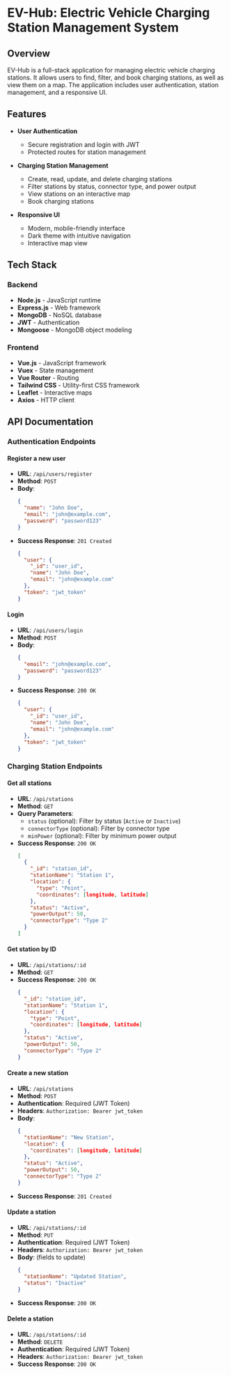 # EV-Hub: Electric Vehicle Charging Station Management System

## Overview

EV-Hub is a full-stack application for managing electric vehicle charging stations. It allows users to find, filter, and book charging stations, as well as view them on a map. The application includes user authentication, station management, and a responsive UI.

## Features

- **User Authentication**
  - Secure registration and login with JWT
  - Protected routes for station management

- **Charging Station Management**
  - Create, read, update, and delete charging stations
  - Filter stations by status, connector type, and power output
  - View stations on an interactive map
  - Book charging stations

- **Responsive UI**
  - Modern, mobile-friendly interface
  - Dark theme with intuitive navigation
  - Interactive map view

## Tech Stack

### Backend
- **Node.js** - JavaScript runtime
- **Express.js** - Web framework
- **MongoDB** - NoSQL database
- **JWT** - Authentication
- **Mongoose** - MongoDB object modeling

### Frontend
- **Vue.js** - JavaScript framework
- **Vuex** - State management
- **Vue Router** - Routing
- **Tailwind CSS** - Utility-first CSS framework
- **Leaflet** - Interactive maps
- **Axios** - HTTP client



## API Documentation

### Authentication Endpoints

#### Register a new user
- **URL**: `/api/users/register`
- **Method**: `POST`
- **Body**:
  ```json
  {
    "name": "John Doe",
    "email": "john@example.com",
    "password": "password123"
  }
  ```
- **Success Response**: `201 Created`
  ```json
  {
    "user": {
      "_id": "user_id",
      "name": "John Doe",
      "email": "john@example.com"
    },
    "token": "jwt_token"
  }
  ```

#### Login
- **URL**: `/api/users/login`
- **Method**: `POST`
- **Body**:
  ```json
  {
    "email": "john@example.com",
    "password": "password123"
  }
  ```
- **Success Response**: `200 OK`
  ```json
  {
    "user": {
      "_id": "user_id",
      "name": "John Doe",
      "email": "john@example.com"
    },
    "token": "jwt_token"
  }
  ```

### Charging Station Endpoints

#### Get all stations
- **URL**: `/api/stations`
- **Method**: `GET`
- **Query Parameters**:
  - `status` (optional): Filter by status (`Active` or `Inactive`)
  - `connectorType` (optional): Filter by connector type
  - `minPower` (optional): Filter by minimum power output
- **Success Response**: `200 OK`
  ```json
  [
    {
      "_id": "station_id",
      "stationName": "Station 1",
      "location": {
        "type": "Point",
        "coordinates": [longitude, latitude]
      },
      "status": "Active",
      "powerOutput": 50,
      "connectorType": "Type 2"
    }
  ]
  ```

#### Get station by ID
- **URL**: `/api/stations/:id`
- **Method**: `GET`
- **Success Response**: `200 OK`
  ```json
  {
    "_id": "station_id",
    "stationName": "Station 1",
    "location": {
      "type": "Point",
      "coordinates": [longitude, latitude]
    },
    "status": "Active",
    "powerOutput": 50,
    "connectorType": "Type 2"
  }
  ```

#### Create a new station
- **URL**: `/api/stations`
- **Method**: `POST`
- **Authentication**: Required (JWT Token)
- **Headers**: `Authorization: Bearer jwt_token`
- **Body**:
  ```json
  {
    "stationName": "New Station",
    "location": {
      "coordinates": [longitude, latitude]
    },
    "status": "Active",
    "powerOutput": 50,
    "connectorType": "Type 2"
  }
  ```
- **Success Response**: `201 Created`

#### Update a station
- **URL**: `/api/stations/:id`
- **Method**: `PUT`
- **Authentication**: Required (JWT Token)
- **Headers**: `Authorization: Bearer jwt_token`
- **Body**: (fields to update)
  ```json
  {
    "stationName": "Updated Station",
    "status": "Inactive"
  }
  ```
- **Success Response**: `200 OK`

#### Delete a station
- **URL**: `/api/stations/:id`
- **Method**: `DELETE`
- **Authentication**: Required (JWT Token)
- **Headers**: `Authorization: Bearer jwt_token`
- **Success Response**: `200 OK`


